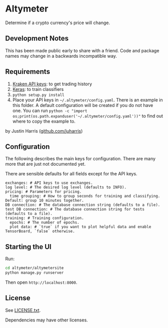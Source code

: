 # Altymeter

Determine if a crypto currency's price will change.

## Development Notes

This has been made public early to share with a friend. Code and package names may change in a backwards incompatible way.

## Requirements
1. [Kraken API keys][kraken_api]: to get trading history
2. [Keras][keras]: to train classifiers
3. `python setup.py install`
4. Place your API keys in `~/.altymeter/config.yaml`.
There is an example in this folder.
A default configuration will be created if you do not have one.
You can run `python -c "import os;print(os.path.expanduser('~/.altymeter/config.yaml'))"` to find out where to copy the example to.


by Justin Harris ([github.com/juharris][github])

[github]: http://github.com/juharris
[keras]: https://keras.io
[kraken_api]: https://www.kraken.com/en-us/help/api

## Configuration

The following describes the main keys for configuration. There are many more that are just not documented yet.

There are sensible defaults for all fields except for the API keys.

```
exchanges: # API keys to use exchanges.
log level: # The desired log level (defaults to INFO).
pricing: # Parameters for pricing.
  time grouping: # How to group seconds for training and classifying. Default: group 10 minutes together.
DB connection: # The database connection string (defaults to a file).
test DB connection: # The database connection string for tests (defaults to a file).
training: # Training configuration.
  epochs: # The number of epochs.
  plot data: # `true` if you want to plot helpful data and enable TensorBoard, `false` otherwise.
```

## Starting the UI
Run:
```bash
cd altymeter/altymetersite
python manage.py runserver
```

Then open `http://localhost:8000`.

## License
See [LICENSE.txt](LICENSE.txt).

Dependencies may have other licenses.
